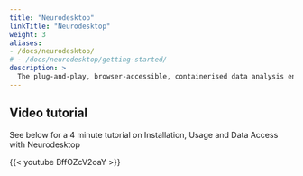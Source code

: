```yaml
---
title: "Neurodesktop"
linkTitle: "Neurodesktop"
weight: 3
aliases:
- /docs/neurodesktop/
# - /docs/neurodesktop/getting-started/
description: >
  The plug-and-play, browser-accessible, containerised data analysis environment.
---
```


## Video tutorial
See below for a 4 minute tutorial on Installation, Usage and Data Access with Neurodesktop

{{< youtube BffOZcV2oaY >}}